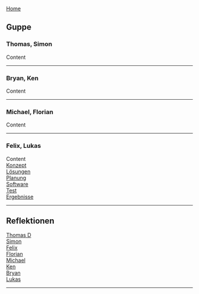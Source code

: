 [Home](home) 

## Guppe
### Thomas, Simon
Content
***
### Bryan, Ken
Content
***
### Michael, Florian
Content
***
### Felix, Lukas
Content  
[Konzept](KonzeptFL)  
[Lösungen](LoesungenFL)  
[Planung](PlanungFL)  
[Software](SoftwareFL)  
[Test](TestFL)  
[Ergebnisse](ErgebnisseFL)  

***


## Reflektionen
[Thomas D](ThomasD)  
[Simon](Simon)  
[Felix](Felix)  
[Florian](Florian)  
[Michael](Michael)  
[Ken](Ken)  
[Bryan](Bryan)  
[Lukas](Lukas)  
***